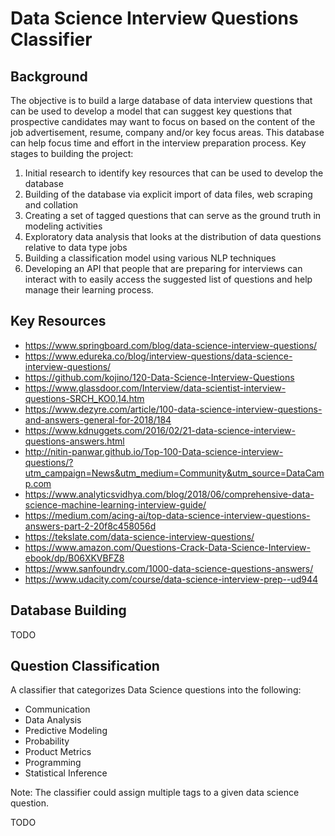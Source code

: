 # Data Science Interview Questions Classifier

## Background

The objective is to build a large database of data interview questions that can be used to develop a model that can suggest key questions that prospective candidates may want to focus on based on the content of the job advertisement, resume, company and/or key focus areas.  This database can help focus time and effort in the interview preparation process.  Key stages to building the project:

1.  Initial research to identify key resources that can be used to develop the database
2.  Building of the database via explicit import of data files, web scraping and collation
3.  Creating a set of tagged questions that can serve as the ground truth in modeling activities
4.  Exploratory data analysis that looks at the distribution of data questions relative to data type jobs
5.  Building a classification model using various NLP techniques
6.  Developing an API that people that are preparing for interviews can interact with to easily access the suggested list of questions and help manage their learning process.

## Key Resources

- https://www.springboard.com/blog/data-science-interview-questions/ 
- https://www.edureka.co/blog/interview-questions/data-science-interview-questions/ 
- https://github.com/kojino/120-Data-Science-Interview-Questions
- https://www.glassdoor.com/Interview/data-scientist-interview-questions-SRCH_KO0,14.htm 
- https://www.dezyre.com/article/100-data-science-interview-questions-and-answers-general-for-2018/184 
- https://www.kdnuggets.com/2016/02/21-data-science-interview-questions-answers.html 
- http://nitin-panwar.github.io/Top-100-Data-science-interview-questions/?utm_campaign=News&utm_medium=Community&utm_source=DataCamp.com 
- https://www.analyticsvidhya.com/blog/2018/06/comprehensive-data-science-machine-learning-interview-guide/ 
- https://medium.com/acing-ai/top-data-science-interview-questions-answers-part-2-20f8c458056d 
- https://tekslate.com/data-science-interview-questions/
- https://www.amazon.com/Questions-Crack-Data-Science-Interview-ebook/dp/B06XKVBFZ8 
- https://www.sanfoundry.com/1000-data-science-questions-answers/
- https://www.udacity.com/course/data-science-interview-prep--ud944 

## Database Building

TODO

## Question Classification

A classifier that categorizes Data Science questions into the following:

* Communication
* Data Analysis
* Predictive Modeling
* Probability
* Product Metrics
* Programming
* Statistical Inference

Note:  The classifier could assign multiple tags to a given data science question.

TODO

